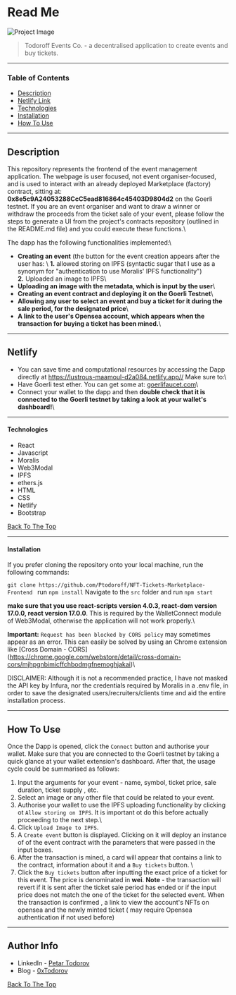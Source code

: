# Read Me

![Project Image](https://ipfs.moralis.io:2053/ipfs/Qmc8J3Fvje1UCSgNymJW5phnZsPeCSwEXtLomaMY8hS3D9)

> Todoroff Events Co. - a decentralised application to create events and buy tickets.

---

### Table of Contents

- [Description](#description)
- [Netlify Link](#Netlify)
- [Technologies](#technologies)
- [Installation](#installation)
- [How To Use](#how-to-use)

---

## Description

This repository represents the frontend of the event management application. The webpage is user focused, not event organiser-focused, and is used to interact with an already deployed Marketplace (factory) contract, sitting at: **0x8e5c9A24053288CcC5ead816864c45403D9804d2** on the Goerli testnet. If you are an event organiser and want to draw a winner or withdraw the proceeds from the ticket sale of your event, please follow the steps to generate a UI from the project's contracts repository (outlined in the README.md file) and you could execute these functions.\

The dapp has the following functionalities implemented:\

- **Creating an event** (the button for the event creation appears after the user has: \ **1.** allowed storing on IPFS (syntactic sugar that I use as a synonym for "authentication to use Moralis' IPFS functionality")\
  **2.** Uploaded an image to IPFS\
- **Uploading an image with the metadata, which is input by the user**\
- **Creating an event contract and deploying it on the Goerli Testnet**\
- **Allowing any user to select an event and buy a ticket for it during the sale period, for the designated price**\
- **A link to the user's Opensea account, which appears when the transaction for buying a ticket has been mined.**\

---

## Netlify

- You can save time and computational resources by accessing the Dapp directly at https://lustrous-maamoul-d2a084.netlify.app// Make sure to:\
- Have Goerli test ether. You can get some at: [goerlifaucet.com](https://goerlifaucet.com/)\
- Connect your wallet to the dapp and then **double check that it is connected to the Goerli testnet by taking a look at your wallet's dashboard!**\

---

#### Technologies

- React
- Javascript
- Moralis
- Web3Modal
- IPFS
- ethers.js
- HTML
- CSS
- Netlify
- Bootstrap

[Back To The Top](#read-me)

---

#### Installation

If you prefer cloning the repository onto your local machine, run the following commands:

`git clone https://github.com/Ptodoroff/NFT-Tickets-Marketplace-Frontend `
run `npm install`
Navigate to the `src` folder and run `npm start`

**make sure that you use react-scripts version 4.0.3, react-dom version 17.0.0, react version 17.0.0**. This is required by the WalletConnect module of Web3Modal, otherwise the application will not work properly.\

**Important:** `Request has been blocked by CORS policy` may sometimes appear as an error. This can easily be solved by using an Chrome extension like [Cross Domain - CORS] (https://chrome.google.com/webstore/detail/cross-domain-cors/mjhpgnbimicffchbodmgfnemoghjakai)\

DISCLAIMER: Although it is not a recommended practice, I have not masked the API key by Infura, nor the credentials required by Moralis in a .env file, in order to save the designated users/recruiters/clients time and aid the entire installation process.

---

## How To Use

Once the Dapp is opened, click the `Connect` button and authorise your wallet. Make sure that you are connected to the Goerli testnet by taking a quick glance at your wallet extension's dashboard. After that, the usage cycle could be summarised as follows:

1. Input the arguments for your event - name, symbol, ticket price, sale duration, ticket supply , etc.
2. Select an image or any other file that could be related to your event.
3. Authorise your wallet to use the IPFS uploading functionality by clicking ot `Allow storing on IPFS`. It is important ot do this before actually proceeding to the next step.\
4. Click `Upload Image to IPFS`.
5. A `Create event` button is displayed. Clicking on it will deploy an instance of of the event contract with the parameters that were passed in the input boxes.
6. After the transaction is mined, a card will appear that contains a link to the contract, information about it and a `Buy tickets` button. \
7. Click the `Buy tickets` button after inputting the exact price of a ticket for this event. The price is denominated in **wei**.
   **Note** - the transaction will revert if it is sent after the ticket sale period has ended or if the input price does not match the one of the ticket for the selected event. When the transaction is confirmed , a link to view the account's NFTs on opensea and the newly minted ticket ( may require Opensea authentication if not used before)

---

## Author Info

- LinkedIn - [Petar Todorov](https://www.linkedin.com/in/petargtodorov/)
- Blog - [0xTodorov](https://0xtodorov.hashnode.dev/)

[Back To The Top](#read-me-template)
